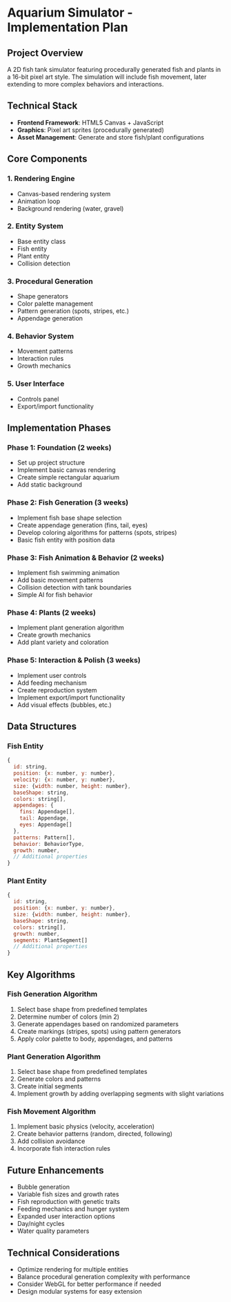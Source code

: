 # Aquarium Simulator - Implementation Plan

## Project Overview
A 2D fish tank simulator featuring procedurally generated fish and plants in a 16-bit pixel art style. The simulation will include fish movement, later extending to more complex behaviors and interactions.

## Technical Stack
- **Frontend Framework**: HTML5 Canvas + JavaScript
- **Graphics**: Pixel art sprites (procedurally generated)
- **Asset Management**: Generate and store fish/plant configurations

## Core Components

### 1. Rendering Engine
- Canvas-based rendering system
- Animation loop
- Background rendering (water, gravel)

### 2. Entity System
- Base entity class
- Fish entity
- Plant entity
- Collision detection

### 3. Procedural Generation
- Shape generators
- Color palette management
- Pattern generation (spots, stripes, etc.)
- Appendage generation

### 4. Behavior System
- Movement patterns
- Interaction rules
- Growth mechanics

### 5. User Interface
- Controls panel
- Export/import functionality

## Implementation Phases

### Phase 1: Foundation (2 weeks)
- Set up project structure
- Implement basic canvas rendering
- Create simple rectangular aquarium
- Add static background

### Phase 2: Fish Generation (3 weeks)
- Implement fish base shape selection
- Create appendage generation (fins, tail, eyes)
- Develop coloring algorithms for patterns (spots, stripes)
- Basic fish entity with position data

### Phase 3: Fish Animation & Behavior (2 weeks)
- Implement fish swimming animation
- Add basic movement patterns
- Collision detection with tank boundaries
- Simple AI for fish behavior

### Phase 4: Plants (2 weeks)
- Implement plant generation algorithm
- Create growth mechanics
- Add plant variety and coloration

### Phase 5: Interaction & Polish (3 weeks)
- Implement user controls
- Add feeding mechanism
- Create reproduction system
- Implement export/import functionality
- Add visual effects (bubbles, etc.)

## Data Structures

### Fish Entity
```javascript
{
  id: string,
  position: {x: number, y: number},
  velocity: {x: number, y: number},
  size: {width: number, height: number},
  baseShape: string,
  colors: string[],
  appendages: {
    fins: Appendage[],
    tail: Appendage,
    eyes: Appendage[]
  },
  patterns: Pattern[],
  behavior: BehaviorType,
  growth: number,
  // Additional properties
}
```

### Plant Entity
```javascript
{
  id: string,
  position: {x: number, y: number},
  size: {width: number, height: number},
  baseShape: string,
  colors: string[],
  growth: number,
  segments: PlantSegment[]
  // Additional properties
}
```

## Key Algorithms

### Fish Generation Algorithm
1. Select base shape from predefined templates
2. Determine number of colors (min 2)
3. Generate appendages based on randomized parameters
4. Create markings (stripes, spots) using pattern generators
5. Apply color palette to body, appendages, and patterns

### Plant Generation Algorithm
1. Select base shape from predefined templates
2. Generate colors and patterns
3. Create initial segments
4. Implement growth by adding overlapping segments with slight variations

### Fish Movement Algorithm
1. Implement basic physics (velocity, acceleration)
2. Create behavior patterns (random, directed, following)
3. Add collision avoidance
4. Incorporate fish interaction rules

## Future Enhancements
- Bubble generation
- Variable fish sizes and growth rates
- Fish reproduction with genetic traits
- Feeding mechanics and hunger system
- Expanded user interaction options
- Day/night cycles
- Water quality parameters

## Technical Considerations
- Optimize rendering for multiple entities
- Balance procedural generation complexity with performance
- Consider WebGL for better performance if needed
- Design modular systems for easy extension 